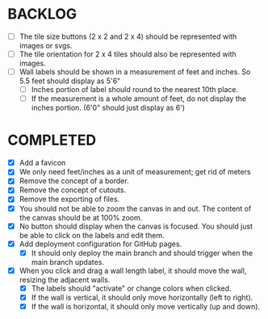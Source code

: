 # BACKLOG
* [ ] The tile size buttons (2 x 2 and 2 x 4) should be represented with images or svgs.
* [ ] The tile orientation for 2 x 4 tiles should also be represented with images.
* [ ] Wall labels should be shown in a measurement of feet and inches.  So 5.5 feet should display as 5'6"
    * [ ] Inches portion of label should round to the nearest 10th place.
    * [ ] If the measurement is a whole amount of feet, do not display the inches portion. (6'0" should just display as 6')

# COMPLETED

* [x] Add a favicon
* [x] We only need feet/inches as a unit of measurement; get rid of meters
* [x] Remove the concept of a border.
* [x] Remove the concept of cutouts.
* [x] Remove the exporting of files.
* [x] You should not be able to zoom the canvas in and out.  The content of the canvas should be at 100% zoom.
* [x] No button should display when the canvas is focused.  You should just be able to click on the labels and edit them.
* [x] Add deployment configuration for GitHub pages.
  * [x] It should only deploy the main branch and should trigger when the main branch updates.
* [x] When you click and drag a wall length label, it should move the wall, resizing the adjacent walls.
  * [x] The labels should "activate" or change colors when clicked.
  * [x] If the wall is vertical, it should only move horizontally (left to right).
  * [x] If the wall is horizontal, it should only move vertically (up and down).